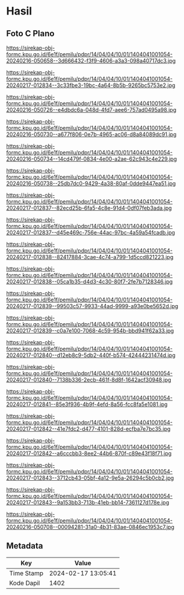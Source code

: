 # Hasil

## Foto C Plano

https://sirekap-obj-formc.kpu.go.id/6e1f/pemilu/pdpr/14/04/04/10/01/1404041001054-20240216-050658--3d666432-f3f9-4606-a3a3-098a40717dc3.jpg

https://sirekap-obj-formc.kpu.go.id/6e1f/pemilu/pdpr/14/04/04/10/01/1404041001054-20240217-012834--3c33fbe3-19bc-4a64-8b5b-9265bc5753e2.jpg

https://sirekap-obj-formc.kpu.go.id/6e1f/pemilu/pdpr/14/04/04/10/01/1404041001054-20240216-050726--e4dbdc6a-048d-4fd7-aee6-757ad0495a98.jpg

https://sirekap-obj-formc.kpu.go.id/6e1f/pemilu/pdpr/14/04/04/10/01/1404041001054-20240216-050730--a677f806-0e7b-4965-ac06-d8a84089dc91.jpg

https://sirekap-obj-formc.kpu.go.id/6e1f/pemilu/pdpr/14/04/04/10/01/1404041001054-20240216-050734--14cd479f-0834-4e00-a2ae-62c943c4e229.jpg

https://sirekap-obj-formc.kpu.go.id/6e1f/pemilu/pdpr/14/04/04/10/01/1404041001054-20240216-050738--25db7dc0-9429-4a38-80af-0dde9447ea51.jpg

https://sirekap-obj-formc.kpu.go.id/6e1f/pemilu/pdpr/14/04/04/10/01/1404041001054-20240217-012837--82ecd25b-6fa5-4c8e-91d4-0df07feb3ada.jpg

https://sirekap-obj-formc.kpu.go.id/6e1f/pemilu/pdpr/14/04/04/10/01/1404041001054-20240217-012837--d45e469c-756e-44ac-97bc-4a59a54fcadb.jpg

https://sirekap-obj-formc.kpu.go.id/6e1f/pemilu/pdpr/14/04/04/10/01/1404041001054-20240217-012838--82417884-3cae-4c74-a799-1d5ccd821223.jpg

https://sirekap-obj-formc.kpu.go.id/6e1f/pemilu/pdpr/14/04/04/10/01/1404041001054-20240217-012838--05ca1b35-d4d3-4c30-80f7-2fe7b7128346.jpg

https://sirekap-obj-formc.kpu.go.id/6e1f/pemilu/pdpr/14/04/04/10/01/1404041001054-20240217-012839--99503c57-9933-44ad-9999-a93e0be5652d.jpg

https://sirekap-obj-formc.kpu.go.id/6e1f/pemilu/pdpr/14/04/04/10/01/1404041001054-20240217-012839--c0a7e100-7068-4c59-954b-bbd941f62a33.jpg

https://sirekap-obj-formc.kpu.go.id/6e1f/pemilu/pdpr/14/04/04/10/01/1404041001054-20240217-012840--d12eb8c9-5db2-440f-b574-42444231474d.jpg

https://sirekap-obj-formc.kpu.go.id/6e1f/pemilu/pdpr/14/04/04/10/01/1404041001054-20240217-012840--7138b336-2ecb-461f-8d8f-1642acf30948.jpg

https://sirekap-obj-formc.kpu.go.id/6e1f/pemilu/pdpr/14/04/04/10/01/1404041001054-20240217-012841--85e3f936-4b9f-4efd-8a56-fcc8fa5e1081.jpg

https://sirekap-obj-formc.kpu.go.id/6e1f/pemilu/pdpr/14/04/04/10/01/1404041001054-20240217-012842--41e7fdc2-d477-4101-828d-ecfba7e7bc35.jpg

https://sirekap-obj-formc.kpu.go.id/6e1f/pemilu/pdpr/14/04/04/10/01/1404041001054-20240217-012842--a6cccbb3-8ee2-44b6-870f-c89e43f18f71.jpg

https://sirekap-obj-formc.kpu.go.id/6e1f/pemilu/pdpr/14/04/04/10/01/1404041001054-20240217-012843--3712cb43-05bf-4a12-9e5a-26294c5b0cb2.jpg

https://sirekap-obj-formc.kpu.go.id/6e1f/pemilu/pdpr/14/04/04/10/01/1404041001054-20240217-012843--9a153bb3-713b-41eb-bb14-7361127d178e.jpg

https://sirekap-obj-formc.kpu.go.id/6e1f/pemilu/pdpr/14/04/04/10/01/1404041001054-20240216-050708--00094281-31a0-4b31-83ae-0846ec1953c7.jpg


## Metadata

| Key        | Value               |
| ---------- | ------------------- |
| Time Stamp | 2024-02-17 13:05:41 |
| Kode Dapil | 1402                |



